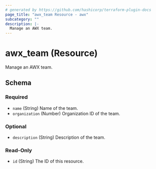 ```yaml
---
# generated by https://github.com/hashicorp/terraform-plugin-docs
page_title: "awx_team Resource - awx"
subcategory: ""
description: |-
  Manage an AWX team.
---
```


# awx_team (Resource)

Manage an AWX team.



<!-- schema generated by tfplugindocs -->
## Schema

### Required

- `name` (String) Name of the team.
- `organization` (Number) Organization ID of the team.

### Optional

- `description` (String) Description of the team.

### Read-Only

- `id` (String) The ID of this resource.
